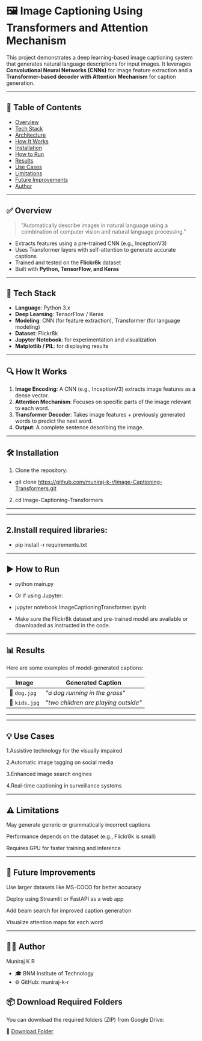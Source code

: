 # 🖼️ Image Captioning Using Transformers and Attention Mechanism

This project demonstrates a deep learning-based image captioning system that generates natural language descriptions for input images. It leverages **Convolutional Neural Networks (CNNs)** for image feature extraction and a **Transformer-based decoder with Attention Mechanism** for caption generation.

---

## 📌 Table of Contents
- [Overview](#overview)
- [Tech Stack](#tech-stack)
- [Architecture](#architecture)
- [How It Works](#how-it-works)
- [Installation](#installation)
- [How to Run](#how-to-run)
- [Results](#results)
- [Use Cases](#use-cases)
- [Limitations](#limitations)
- [Future Improvements](#future-improvements)
- [Author](#author)

---

## ✅ Overview

> "Automatically describe images in natural language using a combination of computer vision and natural language processing."

- Extracts features using a pre-trained CNN (e.g., InceptionV3)
- Uses Transformer layers with self-attention to generate accurate captions
- Trained and tested on the **Flickr8k** dataset
- Built with **Python, TensorFlow, and Keras**

---

## 🧰 Tech Stack

- **Language**: Python 3.x  
- **Deep Learning**: TensorFlow / Keras  
- **Modeling**: CNN (for feature extraction), Transformer (for language modeling)  
- **Dataset**: Flickr8k  
- **Jupyter Notebook**: for experimentation and visualization  
- **Matplotlib / PIL**: for displaying results  

---

## 🔍 How It Works

1. **Image Encoding**: A CNN (e.g., InceptionV3) extracts image features as a dense vector.
2. **Attention Mechanism**: Focuses on specific parts of the image relevant to each word.
3. **Transformer Decoder**: Takes image features + previously generated words to predict the next word.
4. **Output**: A complete sentence describing the image.

---

## 🛠️ Installation

1. Clone the repository:

- git clone https://github.com/muniraj-k-r/Image-Captioning-Transformers.git

2. cd Image-Captioning-Transformers

---
---
## 2.Install required libraries:

- pip install -r requirements.txt

--- 
## ▶️ How to Run
- python main.py
- Or if using Jupyter:

- jupyter notebook ImageCaptioningTransformer.ipynb
- Make sure the Flickr8k dataset and pre-trained model are available or downloaded as instructed in the code.

---
## 📊 Results
Here are some examples of model-generated captions:

| Image         | Generated Caption                    |
| ------------- | ------------------------------------ |
| 🐶 `dog.jpg`  | *"a dog running in the grass"*       |
| 🧒 `kids.jpg` | *"two children are playing outside"* |
---
---
## 💡 Use Cases
1.Assistive technology for the visually impaired

2.Automatic image tagging on social media

3.Enhanced image search engines

4.Real-time captioning in surveillance systems

---
## ⚠️ Limitations
May generate generic or grammatically incorrect captions

Performance depends on the dataset (e.g., Flickr8k is small)

Requires GPU for faster training and inference

---
## 🚀 Future Improvements
Use larger datasets like MS-COCO for better accuracy

Deploy using Streamlit or FastAPI as a web app

Add beam search for improved caption generation

Visualize attention maps for each word

---
## 👨‍💻 Author
Muniraj K R
- 🎓 BNM Institute of Technology
- 🌐 GitHub: muniraj-k-r

## 📦 Download Required Folders 

You can download the required folders (ZIP) from Google Drive:

🔗 [Download  Folder](https://drive.google.com/drive/folders/1RI-yrMCxHK2EM0BVbAeoJhNqOujk9nPg?usp=drive_link)


